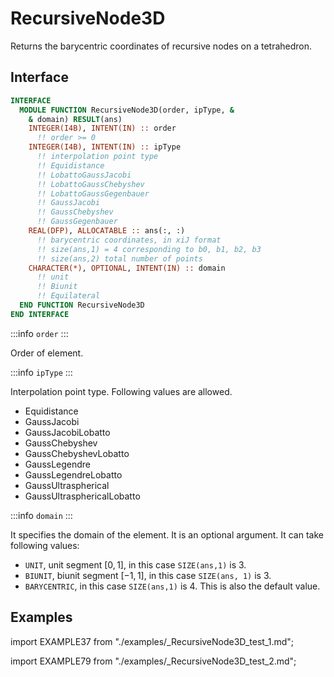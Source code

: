 # RecursiveNode3D

<!-- markdownlint-disable MD041 MD013 MD033 MD012 -->

Returns the barycentric coordinates of recursive nodes on a tetrahedron.

## Interface

```fortran
INTERFACE
  MODULE FUNCTION RecursiveNode3D(order, ipType, &
    & domain) RESULT(ans)
    INTEGER(I4B), INTENT(IN) :: order
      !! order >= 0
    INTEGER(I4B), INTENT(IN) :: ipType
      !! interpolation point type
      !! Equidistance
      !! LobattoGaussJacobi
      !! LobattoGaussChebyshev
      !! LobattoGaussGegenbauer
      !! GaussJacobi
      !! GaussChebyshev
      !! GaussGegenbauer
    REAL(DFP), ALLOCATABLE :: ans(:, :)
      !! barycentric coordinates, in xiJ format
      !! size(ans,1) = 4 corresponding to b0, b1, b2, b3
      !! size(ans,2) total number of points
    CHARACTER(*), OPTIONAL, INTENT(IN) :: domain
      !! unit
      !! Biunit
      !! Equilateral
  END FUNCTION RecursiveNode3D
END INTERFACE
```

:::info `order`
:::

Order of element.

:::info `ipType`
:::

Interpolation point type. Following values are allowed.

- Equidistance
- GaussJacobi
- GaussJacobiLobatto
- GaussChebyshev
- GaussChebyshevLobatto
- GaussLegendre
- GaussLegendreLobatto
- GaussUltraspherical
- GaussUltrasphericalLobatto

:::info `domain`
:::

It specifies the domain of the element. It is an optional argument. It can take following values:

- `UNIT`, unit segment $[0,1]$, in this case `SIZE(ans,1)` is 3.
- `BIUNIT`, biunit segment $[-1,1]$, in this case `SIZE(ans, 1)` is 3.
- `BARYCENTRIC`, in this case `SIZE(ans,1)` is 4. This is also the default value.

## Examples

<Tabs>
<TabItem value="example" label="️܀ Example">

import EXAMPLE37 from "./examples/_RecursiveNode3D_test_1.md";

<EXAMPLE37 />

</TabItem>

<TabItem value="example2" label="Example 2">

import EXAMPLE79 from "./examples/_RecursiveNode3D_test_2.md";

<EXAMPLE79 />

</TabItem>

<TabItem value="close" label="↢ " default>

</TabItem>
</Tabs>

